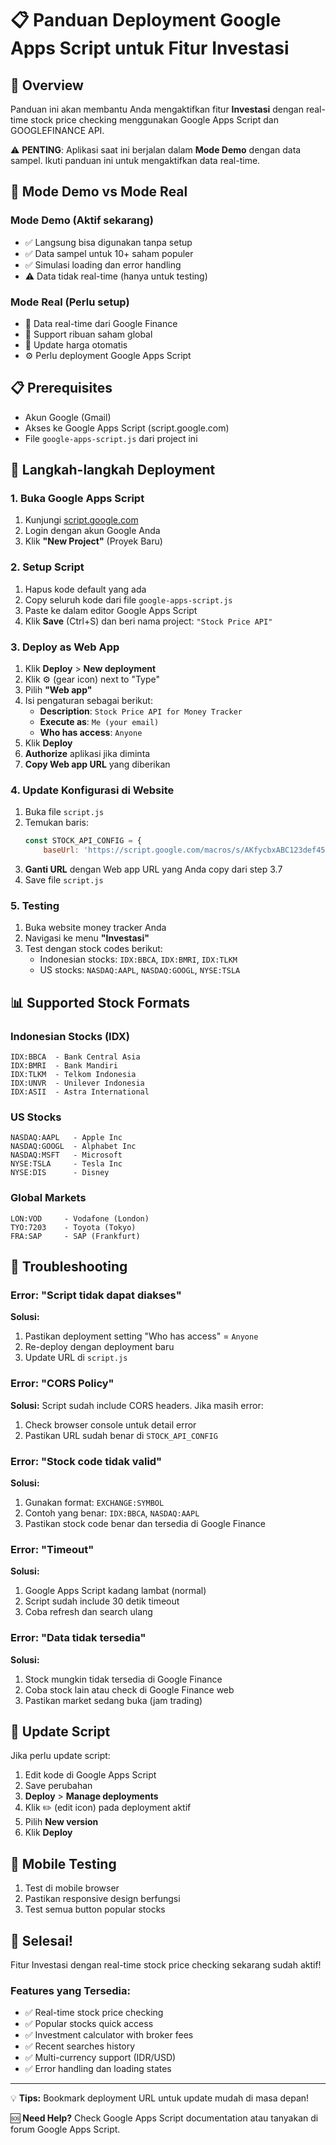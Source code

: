 # 📋 Panduan Deployment Google Apps Script untuk Fitur Investasi

## 🎯 Overview
Panduan ini akan membantu Anda mengaktifkan fitur **Investasi** dengan real-time stock price checking menggunakan Google Apps Script dan GOOGLEFINANCE API.

⚠️ **PENTING**: Aplikasi saat ini berjalan dalam **Mode Demo** dengan data sampel. Ikuti panduan ini untuk mengaktifkan data real-time.

## 🔧 Mode Demo vs Mode Real

### Mode Demo (Aktif sekarang)
- ✅ Langsung bisa digunakan tanpa setup
- ✅ Data sampel untuk 10+ saham populer  
- ✅ Simulasi loading dan error handling
- ⚠️ Data tidak real-time (hanya untuk testing)

### Mode Real (Perlu setup)
- 🚀 Data real-time dari Google Finance
- 🚀 Support ribuan saham global
- 🚀 Update harga otomatis
- ⚙️ Perlu deployment Google Apps Script

## 📋 Prerequisites
- Akun Google (Gmail)
- Akses ke Google Apps Script (script.google.com)
- File `google-apps-script.js` dari project ini

## 🚀 Langkah-langkah Deployment

### 1. Buka Google Apps Script
1. Kunjungi [script.google.com](https://script.google.com)
2. Login dengan akun Google Anda
3. Klik **"New Project"** (Proyek Baru)

### 2. Setup Script
1. Hapus kode default yang ada
2. Copy seluruh kode dari file `google-apps-script.js`
3. Paste ke dalam editor Google Apps Script
4. Klik **Save** (Ctrl+S) dan beri nama project: `"Stock Price API"`

### 3. Deploy as Web App
1. Klik **Deploy** > **New deployment**
2. Klik ⚙️ (gear icon) next to "Type"
3. Pilih **"Web app"**
4. Isi pengaturan sebagai berikut:
   - **Description**: `Stock Price API for Money Tracker`
   - **Execute as**: `Me (your email)`
   - **Who has access**: `Anyone`
5. Klik **Deploy**
6. **Authorize** aplikasi jika diminta
7. **Copy Web app URL** yang diberikan

### 4. Update Konfigurasi di Website
1. Buka file `script.js`
2. Temukan baris:
   ```javascript
   const STOCK_API_CONFIG = {
       baseUrl: 'https://script.google.com/macros/s/AKfycbxABC123def456ghi789jkl012mno345pqr678stu901vwx234yz567ab890cd12ef34gh56ij78kl90mn/exec',
   ```
3. **Ganti URL** dengan Web app URL yang Anda copy dari step 3.7
4. Save file `script.js`

### 5. Testing
1. Buka website money tracker Anda
2. Navigasi ke menu **"Investasi"**
3. Test dengan stock codes berikut:
   - Indonesian stocks: `IDX:BBCA`, `IDX:BMRI`, `IDX:TLKM`
   - US stocks: `NASDAQ:AAPL`, `NASDAQ:GOOGL`, `NYSE:TSLA`

## 📊 Supported Stock Formats

### Indonesian Stocks (IDX)
```
IDX:BBCA  - Bank Central Asia
IDX:BMRI  - Bank Mandiri
IDX:TLKM  - Telkom Indonesia
IDX:UNVR  - Unilever Indonesia
IDX:ASII  - Astra International
```

### US Stocks
```
NASDAQ:AAPL   - Apple Inc
NASDAQ:GOOGL  - Alphabet Inc
NASDAQ:MSFT   - Microsoft
NYSE:TSLA     - Tesla Inc
NYSE:DIS      - Disney
```

### Global Markets
```
LON:VOD     - Vodafone (London)
TYO:7203    - Toyota (Tokyo)
FRA:SAP     - SAP (Frankfurt)
```

## 🔧 Troubleshooting

### Error: "Script tidak dapat diakses"
**Solusi:**
1. Pastikan deployment setting "Who has access" = `Anyone`
2. Re-deploy dengan deployment baru
3. Update URL di `script.js`

### Error: "CORS Policy"
**Solusi:**
Script sudah include CORS headers. Jika masih error:
1. Check browser console untuk detail error
2. Pastikan URL sudah benar di `STOCK_API_CONFIG`

### Error: "Stock code tidak valid"
**Solusi:**
1. Gunakan format: `EXCHANGE:SYMBOL`
2. Contoh yang benar: `IDX:BBCA`, `NASDAQ:AAPL`
3. Pastikan stock code benar dan tersedia di Google Finance

### Error: "Timeout"
**Solusi:**
1. Google Apps Script kadang lambat (normal)
2. Script sudah include 30 detik timeout
3. Coba refresh dan search ulang

### Error: "Data tidak tersedia"
**Solusi:**
1. Stock mungkin tidak tersedia di Google Finance
2. Coba stock lain atau check di Google Finance web
3. Pastikan market sedang buka (jam trading)

## 🔄 Update Script
Jika perlu update script:
1. Edit kode di Google Apps Script
2. Save perubahan
3. **Deploy** > **Manage deployments**
4. Klik ✏️ (edit icon) pada deployment aktif
5. Pilih **New version**
6. Klik **Deploy**

## 📱 Mobile Testing
1. Test di mobile browser
2. Pastikan responsive design berfungsi
3. Test semua button popular stocks

## 🎉 Selesai!
Fitur Investasi dengan real-time stock price checking sekarang sudah aktif!

### Features yang Tersedia:
- ✅ Real-time stock price checking
- ✅ Popular stocks quick access
- ✅ Investment calculator with broker fees
- ✅ Recent searches history
- ✅ Multi-currency support (IDR/USD)
- ✅ Error handling dan loading states

---

💡 **Tips:** Bookmark deployment URL untuk update mudah di masa depan!

🆘 **Need Help?** Check Google Apps Script documentation atau tanyakan di forum Google Apps Script.
